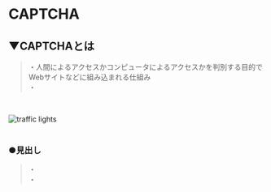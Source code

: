 # CAPTCHA

## ▼CAPTCHAとは
>・人間によるアクセスかコンピュータによるアクセスかを判別する目的でWebサイトなどに組み込まれる仕組み<br>
>・<br>
<br>

![traffic lights](https://user-images.githubusercontent.com/81621944/229333687-a18d296e-abd7-4bd6-a733-c689839bc4c0.jpeg)<br>
<br>

### ●見出し
>・<br>
>・<br>
<br>
